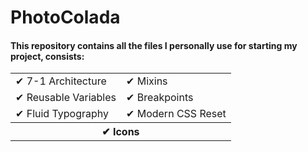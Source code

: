 # PhotoColada

#### This repository contains all the files I personally use for starting my project, consists:

<table style="width: 100%; border: 0">
 <tr>
    <td>✔ 7-1 Architecture</td>
    <td>✔ Mixins</td>
 </tr>
 <tr>
    <td>✔ Reusable Variables</td>
    <td>✔ Breakpoints</td>
 </tr>
 <tr>
    <td>✔ Fluid Typography</td>
    <td>✔ Modern CSS Reset</td>
 </tr>
 <tr>
    <th colspan="2">✔ Icons</th>
 </tr>
</table>


